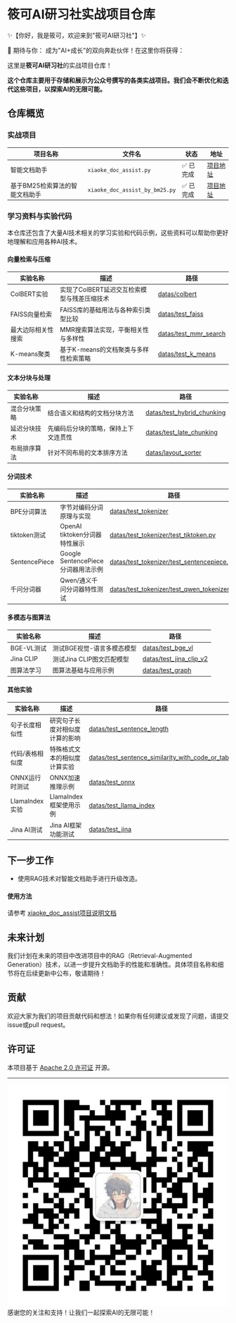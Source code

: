 # 筱可AI研习社实战项目仓库

✨【你好，我是筱可，欢迎来到"筱可AI研习社"】✨

🌈 期待与你：
成为"AI+成长"的双向奔赴伙伴！在这里你将获得：

这里是**筱可AI研习社**的实战项目仓库！

**这个仓库主要用于存储和展示为公众号撰写的各类实战项目。我们会不断优化和迭代这些项目，以探索AI的无限可能。**

## 仓库概览

### 实战项目

| 项目名称                       | 文件名                          | 状态     | 地址                                                                 |
| ------------------------------ | ------------------------------- | -------- | -------------------------------------------------------------------- |
| 智能文档助手                   | `xiaoke_doc_assist.py`          | ✅ 已完成 | [项目地址](projects/xiaoke_doc_assist/README.md)                     |
| 基于BM25检索算法的智能文档助手 | `xiaoke_doc_assist_by_bm25.py` | ✅ 已完成 | [项目地址](projects/xiaoke_doc_assist_by_bm25/README.md)            |

### 学习资料与实验代码

本仓库还包含了大量AI技术相关的学习实验和代码示例，这些资料可以帮助你更好地理解和应用各种AI技术。

#### 向量检索与压缩

| 实验名称 | 描述 | 路径 |
| ------- | ---- | ---- |
| ColBERT实验 | 实现了ColBERT延迟交互检索模型与残差压缩技术 | [datas/colbert](datas/colbert) |
| FAISS向量检索 | FAISS库的基础用法与各种索引类型比较 | [datas/test_faiss](datas/test_faiss) |
| 最大边际相关性搜索 | MMR搜索算法实现，平衡相关性与多样性 | [datas/test_mmr_search](datas/test_mmr_search) |
| K-means聚类 | 基于K-means的文档聚类与多样性检索策略 | [datas/test_k_means](datas/test_k_means) |

#### 文本分块与处理

| 实验名称 | 描述 | 路径 |
| ------- | ---- | ---- |
| 混合分块策略 | 结合语义和结构的文档分块方法 | [datas/test_hybrid_chunking](datas/test_hybrid_chunking) |
| 延迟分块技术 | 先编码后分块的策略，保持上下文连贯性 | [datas/test_late_chunking](datas/test_late_chunking) |
| 布局排序算法 | 针对不同布局的文本排序方法 | [datas/layout_sorter](datas/layout_sorter) |

#### 分词技术

| 实验名称 | 描述 | 路径 |
| ------- | ---- | ---- |
| BPE分词算法 | 字节对编码分词原理与实现 | [datas/test_tokenizer](datas/test_tokenizer) |
| tiktoken测试 | OpenAI tiktoken分词器特性展示 | [datas/test_tokenizer/test_tiktoken.py](datas/test_tokenizer/test_tiktoken.py) |
| SentencePiece | Google SentencePiece分词器用法示例 | [datas/test_tokenizer/test_sentencepiece.py](datas/test_tokenizer/test_sentencepiece.py) |
| 千问分词器 | Qwen/通义千问分词器特性测试 | [datas/test_tokenizer/test_qwen_tokenizer.py](datas/test_qwen_tokenizer/test_qwen_tokenizer.py) |

#### 多模态与图算法

| 实验名称 | 描述 | 路径 |
| ------- | ---- | ---- |
| BGE-VL测试 | 测试BGE视觉-语言多模态模型 | [datas/test_bge_vl](datas/test_bge_vl) |
| Jina CLIP | 测试Jina CLIP图文匹配模型 | [datas/test_jina_clip_v2](datas/test_jina_clip_v2) |
| 图算法学习 | 图算法基础与应用示例 | [datas/test_graph](datas/test_graph) |

#### 其他实验

| 实验名称 | 描述 | 路径 |
| ------- | ---- | ---- |
| 句子长度相似性 | 研究句子长度对相似度计算的影响 | [datas/test_sentence_length](datas/test_sentence_length) |
| 代码/表格相似度 | 特殊格式文本的相似度计算实验 | [datas/test_sentence_similarity_with_code_or_table](datas/test_sentence_similarity_with_code_or_table) |
| ONNX运行时测试 | ONNX加速推理示例 | [datas/test_onnx](datas/test_onnx) |
| LlamaIndex实验 | LlamaIndex框架使用示例 | [datas/test_llama_index](datas/test_llama_index) |
| Jina AI测试 | Jina AI框架功能测试 | [datas/test_jina](datas/test_jina) |

## 下一步工作

- 使用RAG技术对智能文档助手进行升级改造。

#### 使用方法

请参考 [xiaoke_doc_assist项目说明文档](projects/xiaoke_doc_assist/README.md)

## 未来计划

我们计划在未来的项目中改进项目中的RAG（Retrieval-Augmented Generation）技术，以进一步提升文档助手的性能和准确性。具体项目名称和细节将在后续更新中公布，敬请期待！

## 贡献

欢迎大家为我们的项目贡献代码和想法！如果你有任何建议或发现了问题，请提交issue或pull request。

## 许可证

本项目基于 [Apache 2.0 许可证](http://www.apache.org/licenses/LICENSE-2.0) 开源。

---
![公众号](images/筱可AI研习社_860.jpg)
感谢您的关注和支持！让我们一起探索AI的无限可能！
